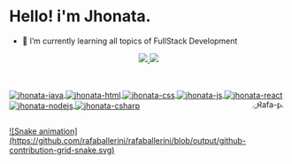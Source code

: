 # Hello! i'm Jhonata.


- 🌱 I’m currently learning all topics of FullStack Development

<div align="center">
  <a href="https://github.com/jhonataugusto">
  <img height="180em" src="https://github-readme-stats.vercel.app/api?username=jhonataugusto&show_icons=true&theme=dark&include_all_commits=true&count_private=true"/>
  <img height="180em" src="https://github-readme-stats.vercel.app/api/top-langs/?username=jhonataugusto&layout=compact&langs_count=7&theme=dark"/>
</div>
  
##
  
  <div style="display: inline_block"><br>
  <img align="center" alt="jhonata-java" height="30" width="40" src="https://cdn.jsdelivr.net/gh/devicons/devicon/icons/java/java-original.svg">
  <img align="center" alt="jhonata-html" height="30" width="40" src="https://cdn.jsdelivr.net/gh/devicons/devicon/icons/html5/html5-original-wordmark.svg">
  <img align="center" alt="jhonata-css" height="30" width="40" src="https://cdn.jsdelivr.net/gh/devicons/devicon/icons/css3/css3-original-wordmark.svg">
  <img align="center" alt="jhonata-js" height="30" width="40" src="https://cdn.jsdelivr.net/gh/devicons/devicon/icons/javascript/javascript-original.svg">
  <img align="center" alt="jhonata-react" height="30" width="40" src="https://cdn.jsdelivr.net/gh/devicons/devicon/icons/react/react-original.svg">
  <img align="center" alt="jhonata-nodejs" height="30" width="40" src="https://cdn.jsdelivr.net/gh/devicons/devicon/icons/nodejs/nodejs-original.svg">
  <img align="center" alt="jhonata-csharp" height="30" width="40" src="https://cdn.jsdelivr.net/gh/devicons/devicon/icons/csharp/csharp-original.svg">
  
    
  
  <img align="right" alt="Rafa-pic" height="150" style="border-radius:50px;" src="https://64.media.tumblr.com/87f601dd90972efe877e54103b2d388c/tumblr_p96ksp0m8u1wugj9io1_400.gifv">
</div>
  
  ##
  
  <div> 
  ![Snake animation](https://github.com/rafaballerini/rafaballerini/blob/output/github-contribution-grid-snake.svg)
</div>
  
  
